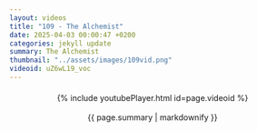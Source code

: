 ```yaml
---
layout: videos
title: "109 - The Alchemist"
date: 2025-04-03 00:00:47 +0200
categories: jekyll update
summary: The Alchemist
thumbnail: "../assets/images/109vid.png"
videoid: uZ6wL19_voc
---
```


<div style="text-align: center; margin-top: 20px;">
  {% include youtubePlayer.html id=page.videoid %}
  <p style="margin-top: 15px; font-size: 1.2em; color: #333;">
    <p>{{ page.summary | markdownify }}</p>
  </p>
</div>
